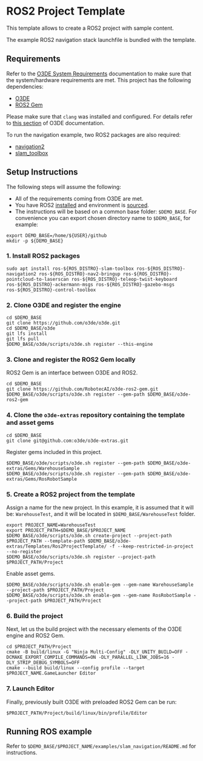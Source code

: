 # ROS2 Project Template

This template allows to create a ROS2 project with sample content. 

The example ROS2 navigation stack launchfile is bundled with the template.

## Requirements

Refer to the [O3DE System Requirements](https://www.o3de.org/docs/welcome-guide/requirements/) documentation to make sure that the system/hardware requirements are met. 
This project has the following dependencies:

- [O3DE](https://github.com/o3de/o3de) 
- [ROS2 Gem](https://github.com/RobotecAI/o3de-ros2-gem)

Please make sure that `clang` was installed and configured. For details refer to [this section](https://www.o3de.org/docs/welcome-guide/requirements/#linux) of O3DE documentation.

To run the navigation example, two ROS2 packages are also required:
- [navigation2](https://github.com/ros-planning/navigation2)
- [slam_toolbox](https://github.com/SteveMacenski/slam_toolbox)

## Setup Instructions

The following steps will assume the following:

- All of the requirements coming from O3DE are met.
- You have ROS2 [installed](https://docs.ros.org/en/humble/Installation.html) and environment is [sourced](https://docs.ros.org/en/humble/Tutorials/Beginner-CLI-Tools/Configuring-ROS2-Environment.html#source-the-setup-files).
- The instructions will be based on a common base folder: `$DEMO_BASE`. For convenience you can export chosen directory name to `$DEMO_BASE`, for example:
```shell
export DEMO_BASE=/home/${USER}/github
mkdir -p ${DEMO_BASE}
```

### 1. Install ROS2 packages

```shell
sudo apt install ros-${ROS_DISTRO}-slam-toolbox ros-${ROS_DISTRO}-navigation2 ros-${ROS_DISTRO}-nav2-bringup ros-${ROS_DISTRO}-pointcloud-to-laserscan ros-${ROS_DISTRO}-teleop-twist-keyboard ros-${ROS_DISTRO}-ackermann-msgs ros-${ROS_DISTRO}-gazebo-msgs ros-${ROS_DISTRO}-control-toolbox
```


### 2. Clone O3DE and register the engine

```shell
cd $DEMO_BASE
git clone https://github.com/o3de/o3de.git
cd $DEMO_BASE/o3de
git lfs install
git lfs pull
$DEMO_BASE/o3de/scripts/o3de.sh register --this-engine
```

### 3. Clone and register the ROS2 Gem locally

ROS2 Gem is an interface between O3DE and ROS2.

```shell
cd $DEMO_BASE
git clone https://github.com/RobotecAI/o3de-ros2-gem.git
$DEMO_BASE/o3de/scripts/o3de.sh register --gem-path $DEMO_BASE/o3de-ros2-gem
```

### 4. Clone the `o3de-extras` repository containing the template and asset gems

```shell
cd $DEMO_BASE
git clone git@github.com:o3de/o3de-extras.git
```

Register gems included in this project.

```shell
$DEMO_BASE/o3de/scripts/o3de.sh register --gem-path $DEMO_BASE/o3de-extras/Gems/WarehouseSample
$DEMO_BASE/o3de/scripts/o3de.sh register --gem-path $DEMO_BASE/o3de-extras/Gems/RosRobotSample
```


### 5. Create a ROS2 project from the template

Assign a name for the new project. In this example, it is assumed that it will be: `WarehouseTest`, and it will be located in `$DEMO_BASE/WarehouseTest` folder. 

```shell
export PROJECT_NAME=WarehouseTest
export PROJECT_PATH=$DEMO_BASE/$PROJECT_NAME
$DEMO_BASE/o3de/scripts/o3de.sh create-project --project-path $PROJECT_PATH --template-path $DEMO_BASE/o3de-extras/Templates/Ros2ProjectTemplate/ -f --keep-restricted-in-project --no-register
$DEMO_BASE/o3de/scripts/o3de.sh register --project-path $PROJECT_PATH/Project
```

Enable asset gems.

```shell
$DEMO_BASE/o3de/scripts/o3de.sh enable-gem --gem-name WarehouseSample --project-path $PROJECT_PATH/Project
$DEMO_BASE/o3de/scripts/o3de.sh enable-gem --gem-name RosRobotSample --project-path $PROJECT_PATH/Project
```

### 6. Build the project

Next, let us the build project with the necessary elements of the O3DE engine and ROS2 Gem.

```shell
cd $PROJECT_PATH/Project
cmake -B build/linux -G "Ninja Multi-Config" -DLY_UNITY_BUILD=OFF -DCMAKE_EXPORT_COMPILE_COMMANDS=ON -DLY_PARALLEL_LINK_JOBS=16 -DLY_STRIP_DEBUG_SYMBOLS=OFF
cmake --build build/linux --config profile --target $PROJECT_NAME.GameLauncher Editor
```

### 7. Launch Editor

Finally, previously built O3DE with preloaded ROS2 Gem can be run:

```shell
$PROJECT_PATH/Project/build/linux/bin/profile/Editor
```

## Running ROS example

Refer to `$DEMO_BASE/$PROJECT_NAME/examples/slam_navigation/README.md` for instructions.
